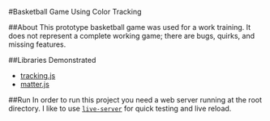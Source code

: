 #Basketball Game Using Color Tracking

##About
This prototype basketball game was used for a work training.
It does not represent a complete working game; there are bugs, quirks, and missing features.

##Libraries Demonstrated
- [tracking.js](https://trackingjs.com/docs.html#introduction)
- [matter.js](http://brm.io/matter-js/docs/)

##Run
In order to run this project you need a web server running at the root directory.
I like to use [`live-server`](https://www.npmjs.com/package/live-server) for quick testing and live reload.